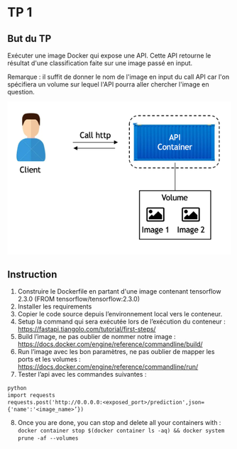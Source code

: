 # TP 1

## But du TP 

Exécuter une image Docker qui expose une API. Cette API retourne le résultat d'une classification faite sur une image passé en input.

Remarque : il suffit de donner le nom de l'image en input du call API car l'on spécifiera un volume sur lequel l'API pourra aller chercher l'image en question.

![Alt text](./assets/schema_tp1_docker.png?raw=true "schema TP1")


## Instruction
1. Construire le Dockerfile en partant d'une image contenant tensorflow 2.3.0 (FROM tensorflow/tensorflow:2.3.0)
2. Installer les requirements
3. Copier le code source depuis l’environnement local vers le conteneur.
4. Setup la command qui sera exécutée lors de l’exécution du conteneur : https://fastapi.tiangolo.com/tutorial/first-steps/ 
5. Build l’image, ne pas oublier de nommer notre image : https://docs.docker.com/engine/reference/commandline/build/
6. Run l’image avec les bon paramètres, ne pas oublier de mapper les ports et les volumes : https://docs.docker.com/engine/reference/commandline/run/
7. Tester l’api avec les commandes suivantes :

```
python 
import requests
requests.post('http://0.0.0.0:<exposed_port>/prediction',json={'name':'<image_name>’})
```

8. Once you are done, you can stop and delete all your containers with : 
    `
    docker container stop $(docker container ls -aq) && docker system prune -af --volumes
    `
